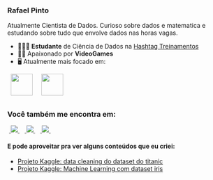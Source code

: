 ### Rafael Pinto 
Atualmente Cientista de Dados. Curioso sobre dados e matematica e estudando sobre tudo que envolve dados nas horas vagas.

- 👨🏻‍💻 **Estudante** de Ciência de Dados na [Hashtag Treinamentos](https://www.hashtagtreinamentos.com/)
- 🧗🏼 Apaixonado por **VideoGames**
- 🖥️ Atualmente mais focado em:
<div style="display: inline">
  &nbsp;&nbsp;<img width='50' height='50' src="https://cdn.jsdelivr.net/gh/devicons/devicon/icons/python/python-original.svg" />&nbsp;&nbsp;
  &nbsp;&nbsp;<img width='50' height='50' src="https://cdn.jsdelivr.net/gh/devicons/devicon/icons/r/r-original.svg" />&nbsp;&nbsp;&nbsp;
</div> 

##

### Você também me encontra em:
&nbsp;<a href="https://www.linkedin.com/in/rafaelpintoti/">
  <img src="https://img.shields.io/badge/linkedin-%230077B5.svg?style=for-the-badge&logo=linkedin&logoColor=white">
</a>&nbsp;
&nbsp;<a href="https://llucaslleall.medium.com/">
  <img src="https://img.shields.io/badge/Medium-12100E?style=for-the-badge&logo=medium&logoColor=white">
</a>&nbsp;
&nbsp;<a href="https://www.instagram.com/rafapintosz/">
  <img src="https://img.shields.io/badge/Instagram-%23E4405F.svg?style=for-the-badge&logo=Instagram&logoColor=white">
</a>&nbsp;

#### E pode aproveitar pra ver alguns conteúdos que eu criei:
- <a href="https://www.kaggle.com/code/rafapintods/data-cleaning-titanic">
    Projeto Kaggle: data cleaning do dataset do titanic
  </a>
- <a href="https://www.kaggle.com/code/rafapintods/machine-learning-com-iris">
    Projeto Kaggle: Machine Learning com dataset iris
  </a>
